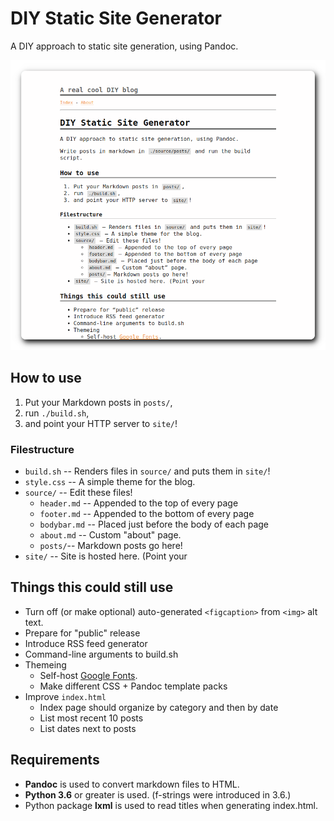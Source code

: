 # DIY Static Site Generator

A DIY approach to static site generation, using Pandoc.

![Screenshot of a this README, without the screenshot, rendered using this blog.](/images/screenshot.png)

## How to use

1. Put your Markdown posts in `posts/`,
2. run `./build.sh`,
3. and point your HTTP server to `site/`!

### Filestructure

 * `build.sh` -- Renders files in `source/` and puts them in `site/`!
 * `style.css` -- A simple theme for the blog.
 * `source/` -- Edit these files!
    * `header.md` -- Appended to the top of every page
    * `footer.md` -- Appended to the bottom of every page
    * `bodybar.md` -- Placed just before the body of each page
    * `about.md` -- Custom "about" page.
    * `posts/`-- Markdown posts go here!
 * `site/` -- Site is hosted here. (Point your 

## Things this could still use

 * Turn off (or make optional) auto-generated `<figcaption>` from `<img>` alt text.
 * Prepare for "public" release
 * Introduce RSS feed generator
 * Command-line arguments to build.sh
 * Themeing
   * Self-host [Google Fonts](https://fonts.google.com/attribution).
   * Make different CSS + Pandoc  template packs
 * Improve `index.html`
   * Index page should organize by category and then by date
   * List most recent 10 posts
   * List dates next to posts

## Requirements

 * **Pandoc** is used to convert markdown files to HTML.
 * **Python 3.6** or greater is used. (f-strings were introduced in 3.6.)
 * Python package **lxml** is used to read titles when generating index.html.

